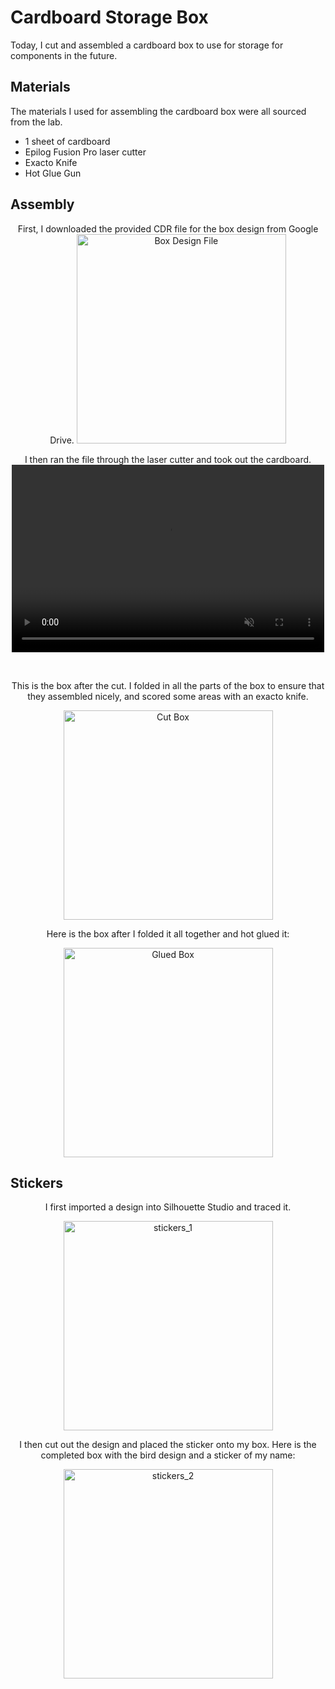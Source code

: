 # Cardboard Storage Box

Today, I cut and assembled a cardboard box to use for storage for components in the future. 

## Materials
The materials I used for assembling the cardboard box were all sourced from the lab.

- 1 sheet of cardboard
- Epilog Fusion Pro laser cutter
- Exacto Knife
- Hot Glue Gun

## Assembly

<center>

First, I downloaded the provided CDR file for the box design from Google Drive.
<img src="../../../pics/prefab/box/boxDesign.PNG" alt="Box Design File" width="335"/>

I then ran the file through the laser cutter and took out the cardboard.
<video muted width="500px" height="300px" controls="controls"><source src="../../../pics/prefab/box/box.mp4" type="video/mp4" /></video>

<br>

This is the box after the cut. I folded in all the parts of the box to ensure that they assembled nicely, and scored some areas with an exacto knife.
<br>

<img src="../../../pics/prefab/box/cutbox.jpg" alt="Cut Box" width="335"/>

<br>

<p style="text-align: center;">Here is the box after I folded it all together and hot glued it: </p>
<img src="../../../pics/prefab/box/gluedBox.jpg" alt="Glued Box" width="335"/>

</center>

## Stickers

<center>

I first imported a design into Silhouette Studio and traced it.

<img src="../../../pics/prefab/box/stickers_1.JPG" alt="stickers_1" width="335"/>

<br> 

I then cut out the design and placed the sticker onto my box. Here is the completed box with the bird design and a sticker of my name:

<img src="../../../pics/prefab/box/stickers_2.JPG" alt="stickers_2" width="335"/>
